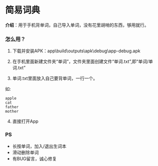 # 简易词典

**介绍**：用于手机背单词，自己导入单词，没有花里胡哨的东西，够用就行。



### 怎么用？

1. 下载并安装APK：app\build\outputs\apk\debug\app-debug.apk

2. 在手机里面新建文件夹“单词”，文件夹里面创建文件“单词.txt”,即“单词/单词.txt”

3. 单词.txt里面放入自己要背单词，一行一个。

  如:
````
apple
cat
father
mother
````
4. 直接打开App


### PS

* 长按单词，加入/退出生词本
* 滑动删除单词
* 有BUG留言，诚心修复
